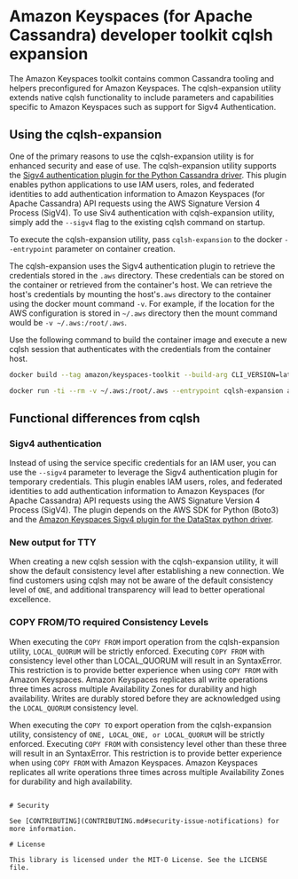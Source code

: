 #  Amazon Keyspaces (for Apache Cassandra) developer toolkit cqlsh expansion

The Amazon Keyspaces toolkit contains common Cassandra tooling and helpers preconfigured for Amazon Keyspaces. The cqlsh-expansion utility extends native cqlsh functionality to include parameters and capabilities specific to Amazon Keyspaces such as support for Sigv4 Authentication.


## Using the cqlsh-expansion
One of the primary reasons to use the cqlsh-expansion utility is for enhanced security and ease of use. The cqlsh-expansion utility supports the [Sigv4 authentication plugin for the Python Cassandra driver](https://github.com/aws/aws-sigv4-auth-cassandra-python-driver-plugin). This plugin enables python applications to use IAM users, roles, and federated identities to add authentication information to Amazon Keyspaces (for Apache Cassandra) API requests using the AWS Signature Version 4 Process (SigV4).  To use Siv4 authentication with cqlsh-expansion utility, simply add the `--sigv4` flag to the existing cqlsh command on startup.   

To execute the cqlsh-expansion utility, pass `cqlsh-expansion` to the docker `--entrypoint` parameter on container creation.

 The cqlsh-expansion uses the Sigv4 authentication plugin to retrieve the credentials stored in the `.aws` directory. These credentials can be stored on the container or retrieved from the container's host.  We can retrieve the host's credentials by mounting the host's`.aws` directory to the container using the docker mount command ```-v```. For example, if the location for the AWS configuration is stored in `~/.aws` directory then the mount command would be `-v ~/.aws:/root/.aws`.

Use the following command to build the container image and execute a new cqlsh session that authenticates with the credentials from the container host.  

```sh
docker build --tag amazon/keyspaces-toolkit --build-arg CLI_VERSION=latest https://github.com/aws-samples/amazon-keyspaces-toolkit.git

docker run -ti --rm -v ~/.aws:/root/.aws --entrypoint cqlsh-expansion amazon/keyspaces-toolkit cassandra.us-east-1.amazonaws.com --sigv4 --ssl
```

## Functional differences from cqlsh

### Sigv4 authentication
Instead of using the service specific credentials for an IAM user, you can use the `--sigv4` parameter to leverage the Sigv4 authentication plugin for temporary credentials.  This plugin enables IAM users, roles, and federated identities to add authentication information to Amazon Keyspaces (for Apache Cassandra) API requests using the AWS Signature Version 4 Process (SigV4). The plugin depends on the AWS SDK for Python (Boto3) and the [Amazon Keyspaces Sigv4 plugin for the DataStax python driver](https://github.com/aws/aws-sigv4-auth-cassandra-python-driver-plugin).

### New output for TTY
When creating a new cqlsh session with the cqlsh-expansion utility, it will show the default consistency level after establishing a new connection. We find customers using cqlsh may not be aware of the default consistency level of `ONE`, and additional transparency will lead to better operational excellence.  

### COPY FROM/TO required Consistency Levels  
When executing the `COPY FROM` import operation from the cqlsh-expansion utility, `LOCAL_QUORUM` will be strictly enforced. Executing `COPY FROM` with consistency level other than LOCAL_QUORUM will result in an SyntaxError.  This restriction is to provide better experience when using `COPY FROM` with Amazon Keyspaces. Amazon Keyspaces replicates all write operations three times across multiple Availability Zones for durability and high availability. Writes are durably stored before they are acknowledged using the `LOCAL_QUORUM` consistency level.

When executing the `COPY TO` export operation from the cqlsh-expansion utility, consistency of `ONE, LOCAL_ONE, or LOCAL_QUORUM` will be strictly enforced. Executing `COPY FROM` with consistency level other than these three will result in an SyntaxError.  This restriction is to provide better experience when using `COPY FROM` with Amazon Keyspaces. Amazon Keyspaces replicates all write operations three times across multiple Availability Zones for durability and high availability. 
```

# Security

See [CONTRIBUTING](CONTRIBUTING.md#security-issue-notifications) for more information.

# License

This library is licensed under the MIT-0 License. See the LICENSE file.
